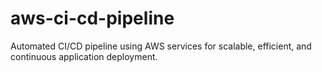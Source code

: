 # aws-ci-cd-pipeline
Automated CI/CD pipeline using AWS services for scalable, efficient, and continuous application deployment.
